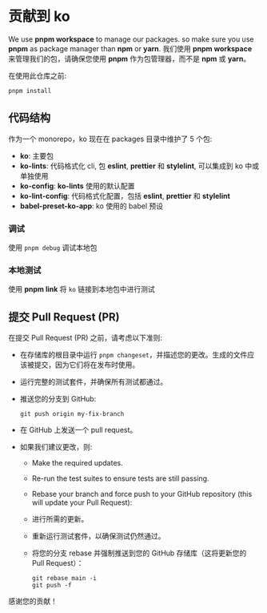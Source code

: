 # 贡献到 ko

We use **pnpm workspace** to manage our packages. so make sure you use **pnpm** as package manager than **npm** or **yarn**.
我们使用 **pnpm workspace** 来管理我们的包，请确保您使用 **pnpm** 作为包管理器，而不是 **npm** 或 **yarn**。

在使用此仓库之前:
``` bash
pnpm install
```

## 代码结构

作为一个 monorepo，ko 现在在 packages 目录中维护了 5 个包:

* **ko**: 主要包
* **ko-lints**: 代码格式化 cli, 包 **eslint**, **prettier** 和 **stylelint**, 可以集成到 ko 中或单独使用
* **ko-config**: **ko-lints** 使用的默认配置
* **ko-lint-config**: 代码格式化配置，包括 **eslint**, **prettier** 和 **stylelint**
* **babel-preset-ko-app**: ko 使用的 babel 预设

### 调试

使用 `pnpm debug` 调试本地包

### 本地测试

使用 **pnpm link** 将 `ko` 链接到本地包中进行测试

## 提交 Pull Request (PR)

在提交 Pull Request (PR) 之前，请考虑以下准则:
- 在存储库的根目录中运行 `pnpm changeset`，并描述您的更改。生成的文件应该被提交，因为它们将在发布时使用。
- 运行完整的测试套件，并确保所有测试都通过。
- 推送您的分支到 GitHub:

  ```shell
  git push origin my-fix-branch
  ```

- 在 GitHub 上发送一个 pull request。
- 如果我们建议更改，则:

  - Make the required updates.
  - Re-run the test suites to ensure tests are still passing.
  - Rebase your branch and force push to your GitHub repository (this will update your Pull Request):
  - 进行所需的更新。

  - 重新运行测试套件，以确保测试仍然通过。

  - 将您的分支 rebase 并强制推送到您的 GitHub 存储库（这将更新您的 Pull Request）：

    ```shell
    git rebase main -i
    git push -f
    ```

感谢您的贡献！
